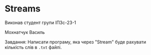 # Streams

Виконав студент групи ІПЗс-23-1

Мохнатчук Василь

Завдання: Написати програму, яка через "Stream" буде рахувати кількість слів в `.txt` файлі.

